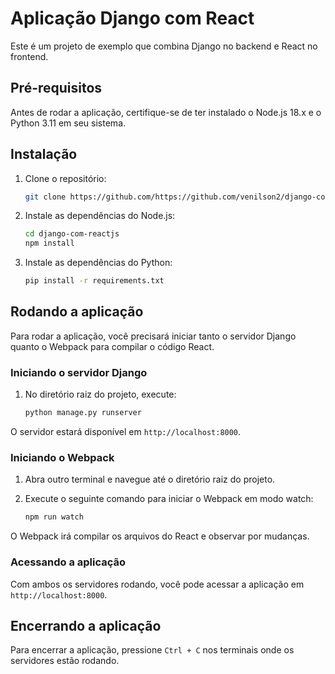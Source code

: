# Aplicação Django com React

Este é um projeto de exemplo que combina Django no backend e React no frontend.

## Pré-requisitos

Antes de rodar a aplicação, certifique-se de ter instalado o Node.js 18.x e o Python 3.11 em seu sistema.

## Instalação

1. Clone o repositório:

    ```bash
    git clone https://github.com/https://github.com/venilson2/django-com-reactjs.git
    ```

2. Instale as dependências do Node.js:

    ```bash
    cd django-com-reactjs
    npm install
    ```

3. Instale as dependências do Python:

    ```bash
    pip install -r requirements.txt
    ```

## Rodando a aplicação

Para rodar a aplicação, você precisará iniciar tanto o servidor Django quanto o Webpack para compilar o código React.

### Iniciando o servidor Django

1. No diretório raiz do projeto, execute:

    ```bash
    python manage.py runserver
    ```

O servidor estará disponível em `http://localhost:8000`.

### Iniciando o Webpack

1. Abra outro terminal e navegue até o diretório raiz do projeto.

2. Execute o seguinte comando para iniciar o Webpack em modo watch:

    ```bash
    npm run watch
    ```

O Webpack irá compilar os arquivos do React e observar por mudanças.

### Acessando a aplicação

Com ambos os servidores rodando, você pode acessar a aplicação em `http://localhost:8000`.

## Encerrando a aplicação

Para encerrar a aplicação, pressione `Ctrl + C` nos terminais onde os servidores estão rodando.

